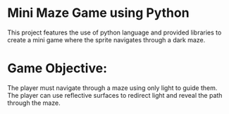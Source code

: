 # Mini Maze Game using Python
This project features the use of python language and provided libraries to create a mini game where the sprite navigates through a dark maze.


# Game Objective: 
The player must navigate through a maze using only light to guide them. The player can use reflective surfaces to redirect light and reveal the path through the maze.
